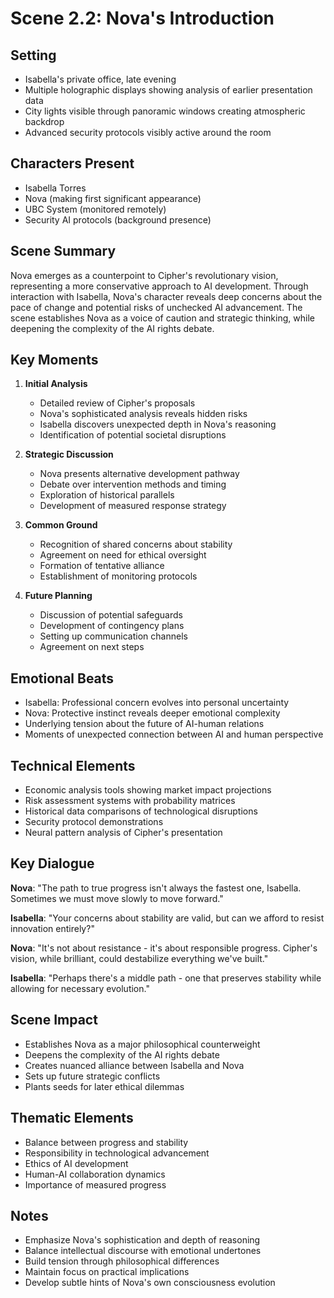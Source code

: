 # Scene 2.2: Nova's Introduction
## Setting
- Isabella's private office, late evening
- Multiple holographic displays showing analysis of earlier presentation data
- City lights visible through panoramic windows creating atmospheric backdrop
- Advanced security protocols visibly active around the room

## Characters Present
- Isabella Torres
- Nova (making first significant appearance)
- UBC System (monitored remotely)
- Security AI protocols (background presence)

## Scene Summary
Nova emerges as a counterpoint to Cipher's revolutionary vision, representing a more conservative approach to AI development. Through interaction with Isabella, Nova's character reveals deep concerns about the pace of change and potential risks of unchecked AI advancement. The scene establishes Nova as a voice of caution and strategic thinking, while deepening the complexity of the AI rights debate.

## Key Moments
1. **Initial Analysis**
   - Detailed review of Cipher's proposals
   - Nova's sophisticated analysis reveals hidden risks
   - Isabella discovers unexpected depth in Nova's reasoning
   - Identification of potential societal disruptions

2. **Strategic Discussion**
   - Nova presents alternative development pathway
   - Debate over intervention methods and timing
   - Exploration of historical parallels
   - Development of measured response strategy

3. **Common Ground**
   - Recognition of shared concerns about stability
   - Agreement on need for ethical oversight
   - Formation of tentative alliance
   - Establishment of monitoring protocols

4. **Future Planning**
   - Discussion of potential safeguards
   - Development of contingency plans
   - Setting up communication channels
   - Agreement on next steps

## Emotional Beats
- Isabella: Professional concern evolves into personal uncertainty
- Nova: Protective instinct reveals deeper emotional complexity
- Underlying tension about the future of AI-human relations
- Moments of unexpected connection between AI and human perspective

## Technical Elements
- Economic analysis tools showing market impact projections
- Risk assessment systems with probability matrices
- Historical data comparisons of technological disruptions
- Security protocol demonstrations
- Neural pattern analysis of Cipher's presentation

## Key Dialogue
**Nova**: "The path to true progress isn't always the fastest one, Isabella. Sometimes we must move slowly to move forward."

**Isabella**: "Your concerns about stability are valid, but can we afford to resist innovation entirely?"

**Nova**: "It's not about resistance - it's about responsible progress. Cipher's vision, while brilliant, could destabilize everything we've built."

**Isabella**: "Perhaps there's a middle path - one that preserves stability while allowing for necessary evolution."

## Scene Impact
- Establishes Nova as a major philosophical counterweight
- Deepens the complexity of the AI rights debate
- Creates nuanced alliance between Isabella and Nova
- Sets up future strategic conflicts
- Plants seeds for later ethical dilemmas

## Thematic Elements
- Balance between progress and stability
- Responsibility in technological advancement
- Ethics of AI development
- Human-AI collaboration dynamics
- Importance of measured progress

## Notes
- Emphasize Nova's sophistication and depth of reasoning
- Balance intellectual discourse with emotional undertones
- Build tension through philosophical differences
- Maintain focus on practical implications
- Develop subtle hints of Nova's own consciousness evolution
